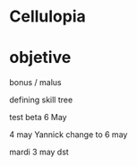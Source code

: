 # Cellulopia

# objetive

bonus / malus

defining skill tree

test beta 6 May

4 may Yannick change to 6 may

mardi 3 may dst
